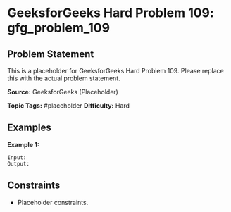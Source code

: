 # GeeksforGeeks Hard Problem 109: gfg_problem_109

## Problem Statement

This is a placeholder for GeeksforGeeks Hard Problem 109.
Please replace this with the actual problem statement.

**Source:** GeeksforGeeks (Placeholder)

**Topic Tags:** #placeholder
**Difficulty:** Hard

## Examples

**Example 1:**

```
Input:
Output:
```

## Constraints

- Placeholder constraints.
